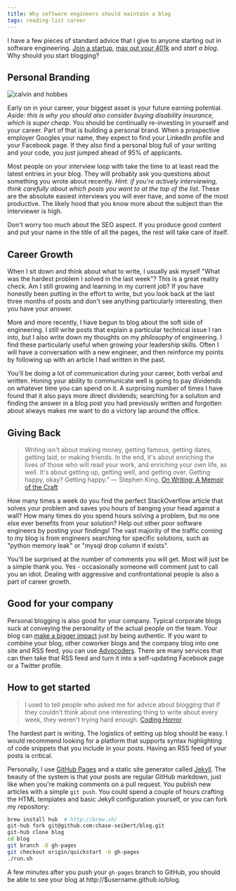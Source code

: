```yaml
---
title: Why software engineers should maintain a blog
tags: reading-list career
---
```


I have a few pieces of standard advice that I give to anyone starting out in software engineering.
[Join a startup](http://chase-seibert.github.io/blog//2013/10/04/what-to-know-before-starting-at-a-startup.html),
[max out your 401k](http://chase-seibert.github.io/blog//2014/01/01/saving-for-retirement-as-a-software-engineer.html)
and *start a blog*. Why should you start blogging?


## Personal Branding

![calvin and hobbes](http://assets.amuniversal.com/8f870570df960131725e005056a9545d)

Early on in your career, your biggest asset is your future earning potential. *Aside: this is why you should also
consider buying disability insurance, which is super cheap*. You should be continually re-investing in yourself and
your career. Part of that is building a personal brand. When a prospective employer Googles your name, they expect
to find your LinkedIn profile and your Facebook page. If they also find a personal blog full of your writing and
your code, you just jumped ahead of 95% of applicants.

Most people on your interview loop with take the time to at least read the latest entries in your blog. They will
probably ask you questions about something you wrote about recently. *Hint: if you're actively interviewing, think
carefully about which posts you want to at the top of the list*. These are the absolute easiest interviews you will
ever have, and some of the most productive. The likely hood that you know more about the subject than the interviewer
is high.

Don't worry too much about the SEO aspect. If you produce good content and put your name in the title of all the pages,
the rest will take care of itself.


## Career Growth

When I sit down and think about what to write, I usually ask myself "What was the hardest problem I solved in the
last week"? This is a great reality check. Am I still growing and learning in my current job? If you have honestly been
putting in the effort to write, but you look back at the last three months of posts and don't see anything particularly
interesting, then you have your answer.

More and more recently, I have begun to blog about the soft side of engineering. I still write posts that explain a
particular technical issue I ran into, but I also write down my thoughts on my *philosophy* of engineering. I find these
particularly useful when growing your leadership skills. Often I will have a conversation with a new engineer, and then
reinforce my points by following up with an article I had written in the past.

You'll be doing a lot of communication during your career, both verbal and written. Honing your ability to communicate
well is going to pay dividends on whatever time you can spend on it. A surprising number of times I have found that it
also pays more direct dividends; searching for a solution and finding the answer in a blog post you had previously
written and forgotten about always makes me want to do a victory lap around the office.


## Giving Back

> Writing isn't about making money, getting famous, getting dates, getting laid, or making friends. In the end, it's
about enriching the lives of those who will read your work, and enriching your own life, as well. It's about getting
up, getting well, and getting over. Getting happy, okay? Getting happy.” ― Stephen King,
[On Writing: A Memoir of the Craft](https://www.goodreads.com/work/quotes/150292)

How many times a week do you find the perfect StackOverflow article that solves your problem and saves you hours of
banging your head against a wall? How many times do you spend hours solving a problem, but no one else ever benefits
from your solution? Help out other poor software engineers by posting your findings! The vast majority of the traffic
coming to my blog is from engineers searching for specific solutions, such as "python memory leak" or "mysql drop
column if exists".

You'll be surprised at the number of comments you will get. Most will just be a simple thank you. Yes - occasionally
someone will comment just to call you an idiot. Dealing with aggressive and confrontational people is also a
part of career growth.


## Good for your company

Personal blogging is also good for your company. Typical corporate blogs suck at conveying the personality of the actual
people on the team. Your blog can [make a bigger impact](http://www.inc.com/magazine/20100301/lets-take-this-offline.html)
just by being authentic. If you want to combine your blog, other coworker blogs and the company blog into one site and
RSS feed, you can use [Advocoders](http://advocoders.herokuapp.com/). There are many services that can then take that
RSS feed and turn it into a self-updating Facebook page or a Twitter profile.


## How to get started

> I used to tell people who asked me for advice about blogging that if they couldn't think about one interesting thing
to write about every week, they weren't trying hard enough.
[Coding Horror](http://blog.codinghorror.com/10-years-of-coding-horror/)

The hardest part is writing. The logistics of setting up blog should be easy. I would recommend looking for a platform
that supports syntax highlighting of code snippets that you include in your posts. Having an RSS feed of your posts is
critical.

Personally, I use [GitHub Pages](https://pages.github.com/) and a static site generator called
[Jekyll](http://jekyllrb.com/). The beauty of the system is that your posts are regular GitHub markdown, just like
when you're making comments on a pull request. You publish new articles with a simple `git push`. You could spend a
couple of hours crafting the HTML templates and basic Jekyll configuration yourself, or you can fork my repository:

```bash
brew install hub  # http://brew.sh/
git-hub fork git@github.com:chase-seibert/blog.git
git-hub clone blog
cd blog
git branch -D gh-pages
git checkout origin/quickstart -b gh-pages
./run.sh
```

A few minutes after you push your `gh-pages` branch to GitHub, you should be able to see your blog at
http://$username.github.io/blog.
